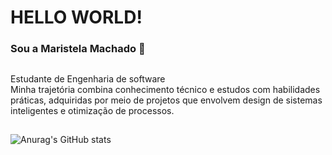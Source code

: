 <h1>HELLO WORLD!</h1>

<h3>Sou a Maristela Machado 👋</h3>


##
Estudante de Engenharia de software <br/>
Minha trajetória combina conhecimento técnico e estudos com habilidades práticas, adquiridas por meio de projetos que envolvem design de sistemas inteligentes e otimização de processos.

</div>


  

 
##
  ![Anurag's GitHub stats](https://github-readme-stats.vercel.app/api?username=MarisDev&show_icons=true&theme=midnight-purple)
</div>




